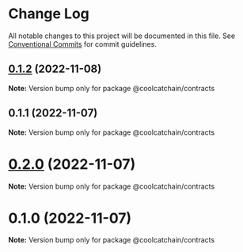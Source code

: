 # Change Log

All notable changes to this project will be documented in this file.
See [Conventional Commits](https://conventionalcommits.org) for commit guidelines.

## [0.1.2](https://github.com/DigitalKitchenLabs/interface/compare/v0.1.1...v0.1.2) (2022-11-08)

**Note:** Version bump only for package @coolcatchain/contracts





## 0.1.1 (2022-11-07)

**Note:** Version bump only for package @coolcatchain/contracts





# [0.2.0](https://github.com/DigitalKitchenLabs/interface/compare/@coolcatchain/contracts@0.1.0...@coolcatchain/contracts@0.2.0) (2022-11-07)

**Note:** Version bump only for package @coolcatchain/contracts





# 0.1.0 (2022-11-07)

**Note:** Version bump only for package @coolcatchain/contracts
